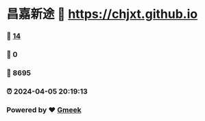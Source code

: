 # 昌嘉新途 :link: https://chjxt.github.io 
### :page_facing_up: [14](https://chjxt.github.io/tag.html) 
### :speech_balloon: 0 
### :hibiscus: 8695 
### :alarm_clock: 2024-04-05 20:19:13 
### Powered by :heart: [Gmeek](https://github.com/Meekdai/Gmeek)
